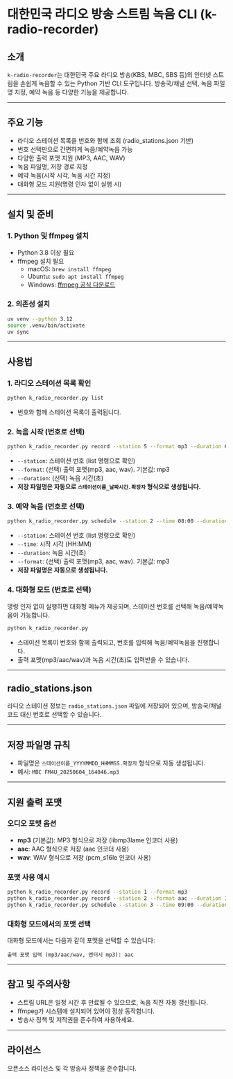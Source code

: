# 대한민국 라디오 방송 스트림 녹음 CLI (k-radio-recorder)

## 소개

`k-radio-recorder`는 대한민국 주요 라디오 방송(KBS, MBC, SBS 등)의 인터넷 스트림을 손쉽게 녹음할 수 있는 Python 기반 CLI 도구입니다. 방송국/채널 선택, 녹음 파일명 지정, 예약 녹음 등 다양한 기능을 제공합니다.

---

## 주요 기능
- 라디오 스테이션 목록을 번호와 함께 조회 (radio_stations.json 기반)
- 번호 선택만으로 간편하게 녹음/예약녹음 가능
- 다양한 출력 포맷 지원 (MP3, AAC, WAV)
- 녹음 파일명, 저장 경로 지정
- 예약 녹음(시작 시각, 녹음 시간 지정)
- 대화형 모드 지원(명령 인자 없이 실행 시)

---

## 설치 및 준비

### 1. Python 및 ffmpeg 설치
- Python 3.8 이상 필요
- ffmpeg 설치 필요
  - macOS: `brew install ffmpeg`
  - Ubuntu: `sudo apt install ffmpeg`
  - Windows: [ffmpeg 공식 다운로드](https://ffmpeg.org/download.html)

### 2. 의존성 설치
```sh
uv venv --python 3.12
source .venv/bin/activate
uv sync
```

---

## 사용법

### 1. 라디오 스테이션 목록 확인
```sh
python k_radio_recorder.py list
```
- 번호와 함께 스테이션 목록이 출력됩니다.

### 2. 녹음 시작 (번호로 선택)
```sh
python k_radio_recorder.py record --station 5 --format mp3 --duration 60
```
- `--station`: 스테이션 번호 (list 명령으로 확인)
- `--format`: (선택) 출력 포맷(mp3, aac, wav). 기본값: mp3
- `--duration`: (선택) 녹음 시간(초)
- **저장 파일명은 자동으로 `스테이션이름_날짜시간.확장자` 형식으로 생성됩니다.**

### 3. 예약 녹음 (번호로 선택)
```sh
python k_radio_recorder.py schedule --station 2 --time 08:00 --duration 3600 --format aac
```
- `--station`: 스테이션 번호 (list 명령으로 확인)
- `--time`: 시작 시각 (HH:MM)
- `--duration`: 녹음 시간(초)
- `--format`: (선택) 출력 포맷(mp3, aac, wav). 기본값: mp3
- **저장 파일명은 자동으로 생성됩니다.**

### 4. 대화형 모드 (번호로 선택)
명령 인자 없이 실행하면 대화형 메뉴가 제공되며, 스테이션 번호를 선택해 녹음/예약녹음이 가능합니다.
```sh
python k_radio_recorder.py
```
- 스테이션 목록이 번호와 함께 출력되고, 번호를 입력해 녹음/예약녹음을 진행합니다.
- 출력 포맷(mp3/aac/wav)과 녹음 시간(초)도 입력받을 수 있습니다.

---

## radio_stations.json

라디오 스테이션 정보는 `radio_stations.json` 파일에 저장되어 있으며, 방송국/채널 코드 대신 번호로 선택할 수 있습니다.

---

## 저장 파일명 규칙
- 파일명은 `스테이션이름_YYYYMMDD_HHMMSS.확장자` 형식으로 자동 생성됩니다.
- 예시: `MBC FM4U_20250604_164046.mp3`

---

## 지원 출력 포맷

### 오디오 포맷 옵션
- **mp3** (기본값): MP3 형식으로 저장 (libmp3lame 인코더 사용)
- **aac**: AAC 형식으로 저장 (aac 인코더 사용)
- **wav**: WAV 형식으로 저장 (pcm_s16le 인코더 사용)

### 포맷 사용 예시
```sh
python k_radio_recorder.py record --station 1 --format mp3
python k_radio_recorder.py record --station 2 --format aac --duration 120
python k_radio_recorder.py schedule --station 3 --time 09:00 --duration 1800 --format wav
```

### 대화형 모드에서의 포맷 선택
대화형 모드에서는 다음과 같이 포맷을 선택할 수 있습니다:
```
출력 포맷 입력 (mp3/aac/wav, 엔터시 mp3): aac
```

---

## 참고 및 주의사항
- 스트림 URL은 일정 시간 후 만료될 수 있으므로, 녹음 직전 자동 갱신됩니다.
- ffmpeg가 시스템에 설치되어 있어야 정상 동작합니다.
- 방송사 정책 및 저작권을 준수하여 사용하세요.

---

## 라이선스
오픈소스 라이선스 및 각 방송사 정책을 준수합니다.
